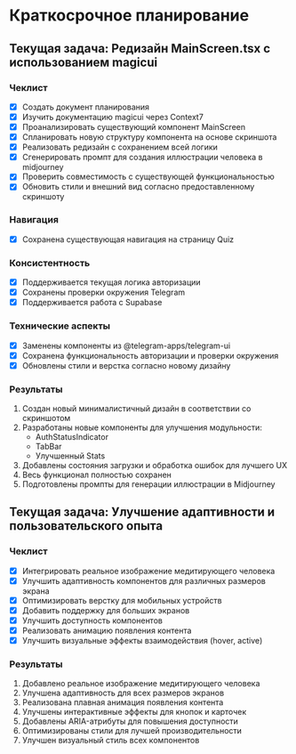 # Краткосрочное планирование

## Текущая задача: Редизайн MainScreen.tsx с использованием magicui

### Чеклист
- [x] Создать документ планирования
- [x] Изучить документацию magicui через Context7
- [x] Проанализировать существующий компонент MainScreen
- [x] Спланировать новую структуру компонента на основе скриншота
- [x] Реализовать редизайн с сохранением всей логики
- [x] Сгенерировать промпт для создания иллюстрации человека в midjourney
- [x] Проверить совместимость с существующей функциональностью
- [x] Обновить стили и внешний вид согласно предоставленному скриншоту

### Навигация
- [x] Сохранена существующая навигация на страницу Quiz

### Консистентность
- [x] Поддерживается текущая логика авторизации
- [x] Сохранены проверки окружения Telegram
- [x] Поддерживается работа с Supabase

### Технические аспекты
- [x] Заменены компоненты из @telegram-apps/telegram-ui
- [x] Сохранена функциональность авторизации и проверки окружения
- [x] Обновлены стили и верстка согласно новому дизайну

### Результаты
1. Создан новый минималистичный дизайн в соответствии со скриншотом
2. Разработаны новые компоненты для улучшения модульности:
   - AuthStatusIndicator
   - TabBar
   - Улучшенный Stats
3. Добавлены состояния загрузки и обработка ошибок для лучшего UX
4. Весь функционал полностью сохранен
5. Подготовлены промпты для генерации иллюстрации в Midjourney

## Текущая задача: Улучшение адаптивности и пользовательского опыта

### Чеклист
- [x] Интегрировать реальное изображение медитирующего человека
- [x] Улучшить адаптивность компонентов для различных размеров экрана
- [x] Оптимизировать верстку для мобильных устройств
- [x] Добавить поддержку для больших экранов
- [x] Улучшить доступность компонентов
- [x] Реализовать анимацию появления контента
- [x] Улучшить визуальные эффекты взаимодействия (hover, active)

### Результаты
1. Добавлено реальное изображение медитирующего человека
2. Улучшена адаптивность для всех размеров экранов
3. Реализована плавная анимация появления контента
4. Улучшены интерактивные эффекты для кнопок и карточек
5. Добавлены ARIA-атрибуты для повышения доступности
6. Оптимизированы стили для лучшей производительности
7. Улучшен визуальный стиль всех компонентов 